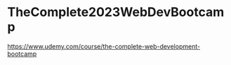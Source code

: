 # TheComplete2023WebDevBootcamp
 https://www.udemy.com/course/the-complete-web-development-bootcamp
